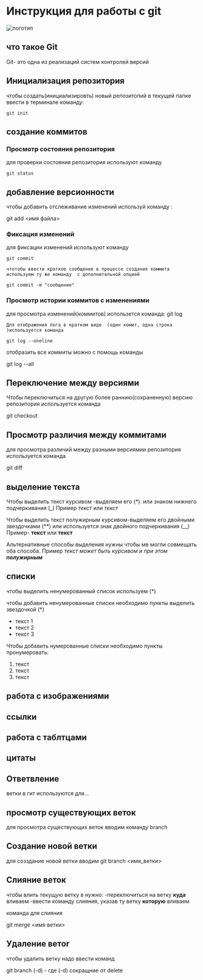 # **Инструкция для работы с git**

![логотип](geak.jpg)
## что такое Git

Git- это одна из реализаций систем контролей версий

## Инициализация  репозитория

чтобы создать(инициализировть) новый  репозитопий в текущей папке ввести в терминале команду:

    git init

## создание коммитов    

### Просмотр состояния репозитория

для проверки состояния репозитория используют команду 

    git status

## добавление версионности

чтобы добавить отслеживание изменений  используй команду : 

git add <имя файла>

### Фиксация изменений 

для фиксации изменений используют команду 

    git commit

    чтотобы ввести краткое сообщение в процессе создания коммита используем ту же команду  с дополнительной опцией
    
    git commit -m "сообщение"

### Просмотр истории коммитов с изменениями

для просмотра изменений(коммитов) использется команда:
    git log

    Для отображения лога в кратком виде  (один комит, одна строка )используется команда

    git log --oneline

отобразить все коммиты можно с помощь команды

git log --all

## Переключение между версиями

Чтобы переключиться на другую более раннию(сохраненную) версию репозитория используется команда

git checkout 

## Просмотр различия между коммитами

для просмотра различий между разными версиямии репозитория используется команда

git diff

## выделение текста

Чтобы выделить текст курсивом -выделяем его (*). или знаком нижнего подчеркивания (_) Пример *текст* или  _текст_

Чтобы выделить текст полужирным курсивом-выделяем его двойными звездочками (**) или используется знак двойного подчеркивания (__) Пример- **текст** или __текст__

Альтернативные способы выделения нужны чтобы мв могли совмещать оба способа. Пример _текст может быть курсивом и при этом **полужирным**_

## списки
чтобы выделить ненумерованный список используем (*)

чтобы добавить ненумерованные списки необходимо пункты выделить звездочкой (*)
* текст 1
* текст 2
* текст 3

Чтобы добавить нумерованные списки необходимо пункты пронумеровать:
1. текст
2. текст
3. текст

## работа с изображениями

## ссылки

## работа с таблтцами

## цитаты 

## Ответвление

ветки в гит используются для...

## просмотр существующих веток

для просмотра существующих веток вводим команду branch

## Создание новой ветки

для созздание новой ветки вводим git branch <имя_ветки>

## Слияние веток

чтобы влить текущую ветку в нужно: 
-переключиться на ветку **куда** вливаем
-ввести команду слияния, указав ту ветку **которую** вливаем

команда для слияния

git merge <имя ветки>

## Удаление ветоr

 чтобы удалить ветку надо ввести команд

 git branch (-d) - где (-d) сокращние от delete
